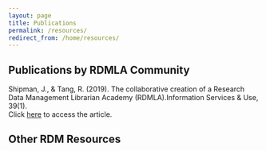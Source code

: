 ```yaml
---
layout: page
title: Publications
permalink: /resources/
redirect_from: /home/resources/
---
```

## Publications by RDMLA Community 


Shipman, J., & Tang, R. (2019). The collaborative creation of a Research Data Management Librarian Academy (RDMLA).Information Services & Use, 39(1).  
Click <a href ="https://content.iospress.com/articles/information-services-and-use/isu190050"> here</a> to access the article. 




## Other RDM Resources
